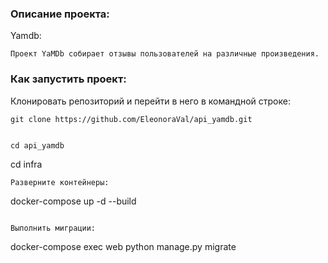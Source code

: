 ### Описание проекта:

Yamdb:

```
Проект YaMDb собирает отзывы пользователей на различные произведения.
```

### Как запустить проект:

Клонировать репозиторий и перейти в него в командной строке:

```
git clone https://github.com/EleonoraVal/api_yamdb.git
```

```

cd api_yamdb
```

cd infra
```
Разверните контейнеры:
```

docker-compose up -d --build

```

Выполнить миграции:

```
docker-compose exec web python manage.py migrate
```
